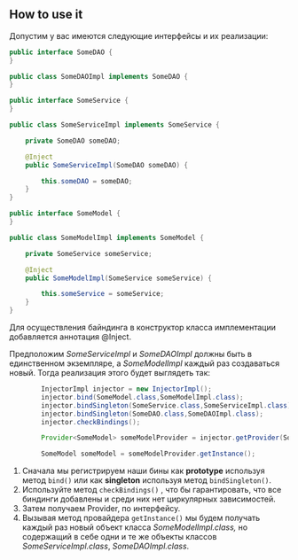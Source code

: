 ## How to use it

Допустим у вас имеются следующие интерфейсы и их реализации:

```java
public interface SomeDAO {
}

public class SomeDAOImpl implements SomeDAO {
}
```



```java
public interface SomeService {
}

public class SomeServiceImpl implements SomeService {

    private SomeDAO someDAO;

    @Inject
    public SomeServiceImpl(SomeDAO someDAO) {

        this.someDAO = someDAO;
    }
}
```



```java
public interface SomeModel {
}

public class SomeModelImpl implements SomeModel {

    private SomeService someService;

    @Inject
    public SomeModelImpl(SomeService someService) {

        this.someService = someService;
    }
}
```

Для осуществления байндинга в конструктор класса имплементации добавляется аннотация @Inject.

Предположим *SomeServiceImpl* и *SomeDAOImpl* должны быть в единственном экземпляре, а *SomeModelImpl* каждый раз создаваться новый.  Тогда реализация этого будет выглядеть так:

```java
 		InjectorImpl injector = new InjectorImpl();
        injector.bind(SomeModel.class,SomeModelImpl.class);
        injector.bindSingleton(SomeService.class,SomeServiceImpl.class);
        injector.bindSingleton(SomeDAO.class,SomeDAOImpl.class);
		injector.checkBindings();

        Provider<SomeModel> someModelProvider = injector.getProvider(SomeModel.class);

        SomeModel someModel = someModelProvider.getInstance();
```

1. Сначала мы регистрируем наши бины как **prototype** используя метод `bind()` или как **singleton** используя метод `bindSingleton()`.
2. Используйте метод `checkBindings()` , что бы гарантировать, что все биндинги добавлены и среди них нет циркулярных зависимостей.
3. Затем получаем  Provider, по интерфейсу.
4. Вызывая метод провайдера `getInstance()` мы будем получать каждый раз новый объект класса *SomeModelImpl.class,* но содержащий в себе одни и те же объекты классов *SomeServiceImpl.class*, *SomeDAOImpl.class*.

